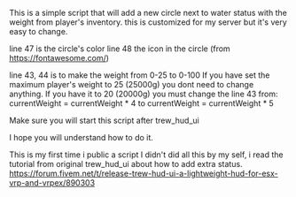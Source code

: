 This is a simple script that will add a new circle next to water status with the weight from player's inventory.
this is customized for my server but it's very easy to change.

line 47 is the circle's color
line 48 the icon in the circle (from https://fontawesome.com/)

line 43, 44 is to make the weight from 0-25 to 0-100
If you have set the maximum player's weight to 25 (25000g) you dont need to change anything.
If you have it to 20 (20000g) you must change the line 43
from:
currentWeight = currentWeight * 4
to
currentWeight = currentWeight * 5

Make sure you will start this script after trew_hud_ui

I hope you will understand how to do it. 

This is my first time i public a script
I didn't did all this by my self, i read the tutorial from original trew_hud_ui about how to add extra status.
https://forum.fivem.net/t/release-trew-hud-ui-a-lightweight-hud-for-esx-vrp-and-vrpex/890303
